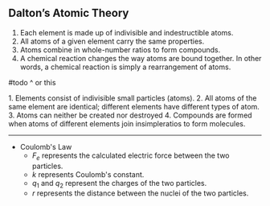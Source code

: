 ## Dalton’s Atomic Theory

1. Each element is made up of indivisible and indestructible atoms.
2. All atoms of a given element carry the same properties.
3. Atoms combine in whole-number ratios to form compounds.
4. A chemical reaction changes the way atoms are bound together. In other words, a chemical reaction is simply a rearrangement of atoms.

#todo  ^ or this

1. Elements consist of indivisible small particles (atoms).
2. All atoms of the same element are identical; different elements have different types of atom.
3. Atoms can neither be created nor destroyed
4. Compounds are formed when atoms of different elements join insimpleratios to form molecules.

___

- Coulomb's Law
	- $F_{e}$ represents the calculated electric force between the two particles.
	- $k$ represents Coulomb's constant.
	- $q_{1}$ and $q_{2}$ represent the charges of the two particles.
	- $r$ represents the distance between the nuclei of the two particles.



